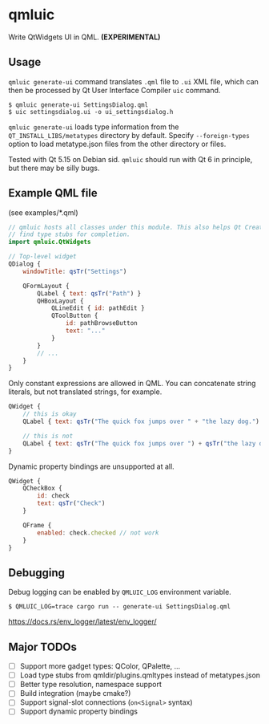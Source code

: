 qmluic
======

Write QtWidgets UI in QML. **(EXPERIMENTAL)**

Usage
-----

`qmluic generate-ui` command translates `.qml` file to `.ui` XML file, which
can then be processed by Qt User Interface Compiler `uic` command.

```
$ qmluic generate-ui SettingsDialog.qml
$ uic settingsdialog.ui -o ui_settingsdialog.h
```

`qmluic generate-ui` loads type information from the `QT_INSTALL_LIBS/metatypes`
directory by default. Specify `--foreign-types` option to load metatype.json
files from the other directory or files.

Tested with Qt 5.15 on Debian sid. `qmluic` should run with Qt 6 in principle,
but there may be silly bugs.

Example QML file
----------------

(see examples/*.qml)

```qml
// qmluic hosts all classes under this module. This also helps Qt Creator
// find type stubs for completion.
import qmluic.QtWidgets

// Top-level widget
QDialog {
    windowTitle: qsTr("Settings")

    QFormLayout {
        QLabel { text: qsTr("Path") }
        QHBoxLayout {
            QLineEdit { id: pathEdit }
            QToolButton {
                id: pathBrowseButton
                text: "..."
            }
        }
        // ...
    }
}
```

Only constant expressions are allowed in QML. You can concatenate string
literals, but not translated strings, for example.

```qml
QWidget {
    // this is okay
    QLabel { text: qsTr("The quick fox jumps over " + "the lazy dog.") }

    // this is not
    QLabel { text: qsTr("The quick fox jumps over ") + qsTr("the lazy dog.") }
}
```

Dynamic property bindings are unsupported at all.

```qml
QWidget {
    QCheckBox {
        id: check
        text: qsTr("Check")
    }

    QFrame {
        enabled: check.checked // not work
    }
}
```

Debugging
---------

Debug logging can be enabled by `QMLUIC_LOG` environment variable.

```
$ QMLUIC_LOG=trace cargo run -- generate-ui SettingsDialog.qml
```

https://docs.rs/env_logger/latest/env_logger/

Major TODOs
-----------

- [ ] Support more gadget types: QColor, QPalette, ...
- [ ] Load type stubs from qmldir/plugins.qmltypes instead of metatypes.json
- [ ] Better type resolution, namespace support
- [ ] Build integration (maybe cmake?)
- [ ] Support signal-slot connections (`on<Signal>` syntax)
- [ ] Support dynamic property bindings
